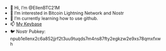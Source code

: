 - 👋 Hi, I’m @EllenBTC21M
- 👀 I’m interested in Bitcoin Lightning Network and Nostr
- 🌱 I’m currently learning how to use github.
- 📫 [My Keybase](https://keybase.io/ellenjoseph)  
- 🐦 Nostr Pubkey: npub1ellenx2c6a852jjrf2t3uu9tuqds7m4ns87fty2egkzw2e9xs78qmxfxwh

<!---
EllenBTC21M/EllenBTC21M is a ✨ special ✨ repository because its `README.md` (this file) appears on your GitHub profile.
You can click the Preview link to take a look at your changes.
--->
